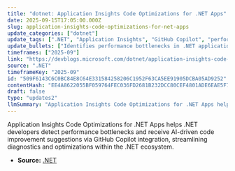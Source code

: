 ```yaml
---
title: "dotnet: Application Insights Code Optimizations for .NET Apps"
date: 2025-09-15T17:05:00.000Z
slug: application-insights-code-optimizations-for-net-apps
update_categories: ["dotnet"]
update_tags: [".NET", "Application Insights", "GitHub Copilot", "performance", "AI", "code-optimization"]
update_bullets: ["Identifies performance bottlenecks in .NET applications using Application Insights telemetry.", "Provides AI-powered recommendations to improve performance and code quality.", "Integrates with GitHub Copilot to surface actionable fixes and code suggestions.", "Aims to accelerate developer workflow for diagnosing and optimizing .NET apps.", "Published as a post on the .NET Blog highlighting the new capability."]
timeframes: ["2025-09"]
link: "https://devblogs.microsoft.com/dotnet/application-insights-code-optimizations/"
source: ".NET"
timeframeKey: "2025-09"
id: "509F6143C6C0BC84E8C64E331584258206C1952F63CA5EE91905DCBA05AD9252"
contentHash: "EE4A8622055BF059764FEC036FD2681B232DCC80CEF4801ADE6EAE5F70A19DF4"
draft: false
type: "updates2"
llmSummary: "Application Insights Code Optimizations for .NET Apps helps .NET developers detect performance bottlenecks and receive AI-driven code improvement suggestions via GitHub Copilot integration, streamlining diagnostics and optimizations within the .NET ecosystem."
---
```


Application Insights Code Optimizations for .NET Apps helps .NET developers detect performance bottlenecks and receive AI-driven code improvement suggestions via GitHub Copilot integration, streamlining diagnostics and optimizations within the .NET ecosystem.

- **Source:** [.NET](https://devblogs.microsoft.com/dotnet/application-insights-code-optimizations/)
